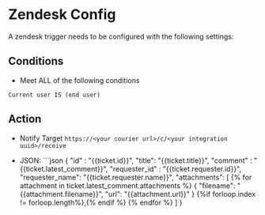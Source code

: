 
# Zendesk Config

A zendesk trigger needs to be configured with the following settings:

## Conditions
- Meet ALL of the following conditions
```
Current user IS (end user)
```
## Action
- Notify Target `https://<your courier url>/c/<your integration uuid>/receive`

- JSON: ```json
{
"id" : "{{ticket.id}}",
"title": "{{ticket.title}}",
"comment" : "{{ticket.latest_comment}}",
"requester_id" : "{{ticket.requester.id}}",
"requester_name": "{{ticket.requester.name}}",
"attachments": [
    {% for attachment in ticket.latest_comment.attachments %}
    {
        "filename": "{{attachment.filename}}",
        "url": "{{attachment.url}}"
    }
    {%if forloop.index != forloop.length%},{% endif %}
    {% endfor %}
]
}
```
